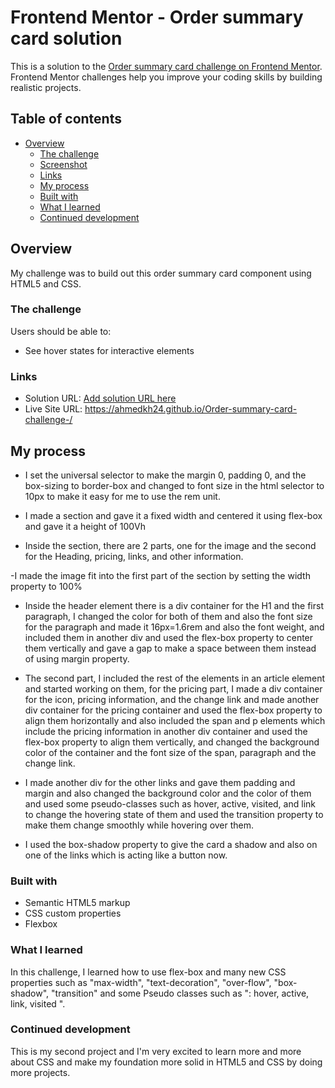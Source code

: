 # Frontend Mentor - Order summary card solution

This is a solution to the [Order summary card challenge on Frontend Mentor](https://www.frontendmentor.io/challenges/order-summary-component-QlPmajDUj). Frontend Mentor challenges help you improve your coding skills by building realistic projects.

## Table of contents

- [Overview](#overview)
  - [The challenge](#the-challenge)
  - [Screenshot](#screenshot)
  - [Links](#links)
  - [My process](#my-process)
  - [Built with](#built-with)
  - [What I learned](#what-i-learned)
  - [Continued development](#continued-development)

## Overview

My challenge was to build out this order summary card component using HTML5 and CSS.

### The challenge

Users should be able to:

- See hover states for interactive elements

### Links

- Solution URL: [Add solution URL here](https://your-solution-url.com)
- Live Site URL: https://ahmedkh24.github.io/Order-summary-card-challenge-/

## My process

- I set the universal selector to make the margin 0, padding 0, and the box-sizing to border-box
  and changed to font size in the html selector to 10px to make it easy for me to use the rem unit.

- I made a section and gave it a fixed width and centered it using flex-box and gave it a height of 100Vh

- Inside the section, there are 2 parts, one for the image and the second for the Heading, pricing, links, and other information.

-I made the image fit into the first part of the section by setting the width property to 100%

- Inside the header element there is a div container for the H1 and the first paragraph, I changed the color for both of them and also the font size for the paragraph and made it 16px=1.6rem and also the font weight, and included them in another div and used the flex-box property to center them vertically and gave a gap to make a space between them instead of using margin property.

- The second part, I included the rest of the elements in an article element and started working on them, for the pricing part, I made a div container for the icon, pricing information, and the change link and made another div container for the pricing container and used the flex-box property to align them horizontally and also included the span and p elements which include the pricing information in another div container and used the flex-box property to align them vertically, and changed the background color of the container and the font size of the span, paragraph and the change link.

- I made another div for the other links and gave them padding and margin and also changed the background color and the color of them and used some pseudo-classes such as hover, active, visited, and link to change the hovering state of them and used the transition property to make them change smoothly while hovering over them.

- I used the box-shadow property to give the card a shadow and also on one of the links which is acting like a button now.

### Built with

- Semantic HTML5 markup
- CSS custom properties
- Flexbox

### What I learned

In this challenge, I learned how to use flex-box and many new CSS properties such as "max-width", "text-decoration", "over-flow", "box-shadow", "transition" and some Pseudo classes such as ": hover, active, link, visited ".

### Continued development

This is my second project and I'm very excited to learn more and more about CSS and make my foundation more solid in HTML5 and CSS by doing more projects.

